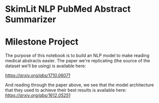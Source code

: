 # SkimLit NLP PubMed Abstract Summarizer

# Milestone Project

The purpose of this notebook is to build an NLP model to make reading medical abstracts easier. The paper we're replicating (the source of the dataset we'll be using) is available here:

*https://arxiv.org/abs/1710.06071*

And reading through the paper above, we see that the model architecture that they used to achieve their best results is available here:
*https://arxiv.org/abs/1612.05251*

